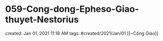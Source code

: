 # 059-Cong-dong-Epheso-Giao-thuyet-Nestorius

created: Jan 01, 2021 11:18 AM
tags: #created/2021/Jan/01
[[~Công Giáo]]